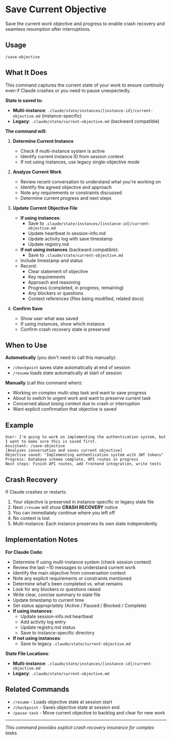 # Save Current Objective

Save the current work objective and progress to enable crash recovery and seamless resumption after interruptions.

## Usage

`/save-objective`

## What It Does

This command captures the current state of your work to ensure continuity even if Claude crashes or you need to pause unexpectedly.

**State is saved to:**
- **Multi-instance**: `.claude/state/instances/[instance-id]/current-objective.md` (instance-specific)
- **Legacy**: `.claude/state/current-objective.md` (backward compatible)

**The command will:**

1. **Determine Current Instance**
   - Check if multi-instance system is active
   - Identify current instance ID from session context
   - If not using instances, use legacy single-objective mode

2. **Analyze Current Work**
   - Review recent conversation to understand what you're working on
   - Identify the agreed objective and approach
   - Note any requirements or constraints discussed
   - Determine current progress and next steps

3. **Update Current Objective File**
   - **If using instances**:
     - Save to `.claude/state/instances/[instance-id]/current-objective.md`
     - Update heartbeat in session-info.md
     - Update activity log with save timestamp
     - Update registry.md
   - **If not using instances** (backward compatible):
     - Save to `.claude/state/current-objective.md`
   - Include timestamp and status
   - Record:
     - Clear statement of objective
     - Key requirements
     - Approach and reasoning
     - Progress (completed, in progress, remaining)
     - Any blockers or questions
     - Context references (files being modified, related docs)

4. **Confirm Save**
   - Show user what was saved
   - If using instances, show which instance
   - Confirm crash recovery state is preserved

## When to Use

**Automatically** (you don't need to call this manually):
- `/checkpoint` saves state automatically at end of session
- `/resume` loads state automatically at start of session

**Manually** (call this command when):
- Working on complex multi-step task and want to save progress
- About to switch to urgent work and want to preserve current task
- Concerned about losing context due to crash or interruption
- Want explicit confirmation that objective is saved

## Example

```
User: I'm going to work on implementing the authentication system, but I want to make sure this is saved first.
Assistant: /save-objective
[Analyzes conversation and saves current objective]
Objective saved: "Implementing authentication system with JWT tokens"
Progress: Database schema complete, API routes in progress
Next steps: Finish API routes, add frontend integration, write tests
```

## Crash Recovery

If Claude crashes or restarts:
1. Your objective is preserved in instance-specific or legacy state file
2. Next `/resume` will show **CRASH RECOVERY** notice
3. You can immediately continue where you left off
4. No context is lost
5. Multi-instance: Each instance preserves its own state independently

## Implementation Notes

**For Claude Code:**
- Determine if using multi-instance system (check session context)
- Review the last ~10 messages to understand current work
- Identify the main objective from conversation context
- Note any explicit requirements or constraints mentioned
- Determine what's been completed vs. what remains
- Look for any blockers or questions raised
- Write clear, concise summary to state file
- Update timestamp to current time
- Set status appropriately (Active / Paused / Blocked / Complete)
- **If using instances**:
  - Update session-info.md heartbeat
  - Add activity log entry
  - Update registry.md status
  - Save to instance-specific directory
- **If not using instances**:
  - Save to legacy `.claude/state/current-objective.md`

**State File Locations**:
- **Multi-instance**: `.claude/state/instances/[instance-id]/current-objective.md`
- **Legacy**: `.claude/state/current-objective.md`

## Related Commands

- `/resume` - Loads objective state at session start
- `/checkpoint` - Saves objective state at session end
- `/pause-task` - Move current objective to backlog and clear for new work

---

*This command provides explicit crash recovery insurance for complex tasks.*